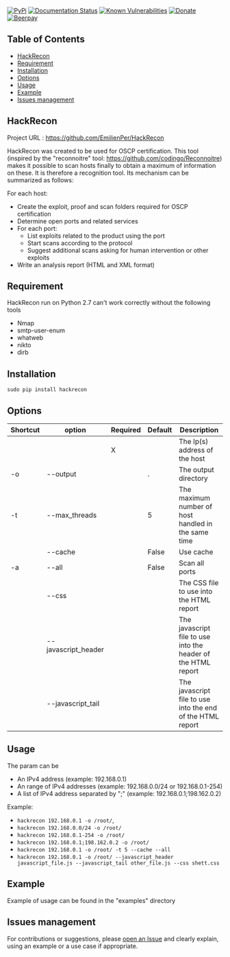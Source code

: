 [![PyPi](https://img.shields.io/pypi/v/hackrecon.svg)](https://pypi.org/pypi/hackrecon/)
[![Documentation Status](https://readthedocs.org/projects/hackrecon/badge/?version=latest)](https://hackrecon.readthedocs.io/en/latest/?badge=latest)
[![Known Vulnerabilities](https://snyk.io/test/github/EmilienPer/HackRecon/badge.svg?targetFile=requirements.txt)](https://snyk.io/test/github/EmilienPer/HackRecon?targetFile=requirements.txt)
[![Donate](https://img.shields.io/badge/donate-paypal-orange.svg)](https://www.paypal.me/EmilienPer)
[![Beerpay](https://beerpay.io/EmilienPer/HackRecon/badge.svg?style=flat)](https://beerpay.io/EmilienPer/HackRecon)
## Table of Contents
   * [HackRecon](#hackrecon)
   * [Requirement](#requirement)
   * [Installation](#installation)
   * [Options](#options)
   * [Usage](#usage)
   * [Example](#example)
   * [Issues management](#issues-management)
  
## HackRecon
Project URL : https://github.com/EmilienPer/HackRecon

HackRecon was created to be used for OSCP certification.
This tool (inspired by the "reconnoitre" tool: https://github.com/codingo/Reconnoitre) makes it possible to scan hosts finally to obtain a maximum of information on these. It is therefore a recognition tool.
Its mechanism can be summarized as follows:

 For each host:
- Create the exploit, proof and scan folders required for OSCP certification
- Determine open ports and related services
- For each port:
    * List exploits related to the product using the port
    *  Start scans according to the protocol
    * Suggest additional scans asking for human intervention or other exploits
- Write an analysis report (HTML and XML format)
## Requirement
HackRecon run on Python 2.7 can't work correctly without the following tools
- Nmap           
- smtp-user-enum 
- whatweb        
- nikto          
- dirb     
## Installation
`sudo pip install hackrecon`

## Options
| Shortcut | option | Required | Default | Description |
| -------- | ------ | -------- | ------- | ----------- |
| |  <ips>    | X | | The Ip(s) address of the host |
| -o | --output |  | .|The output directory|
| -t | --max_threads | |5 |  The maximum number of host handled in the same time |
| | --cache |  | False |Use cache |
| -a | --all |  | False|Scan all ports | 
| | --css |  | |The CSS file to use into the HTML report| 
| | --javascript_header |  | |  The javascript file to use into the header of the HTML report | 
| | --javascript_tail |  | |  The javascript file to use into  the end of the HTML report |
## Usage
The <ips> param can be 
- An IPv4 address (example: 192.168.0.1)
- An range of IPv4 addresses (example: 192.168.0.0/24 or 192.168.0.1-254)
- A list of IPv4 address separated by ";" (example: 192.168.0.1;198.162.0.2)

Example:
* `hackrecon 192.168.0.1 -o /root/`,
* `hackrecon 192.168.0.0/24 -o /root/`
* `hackrecon 192.168.0.1-254 -o /root/`
* `hackrecon 192.168.0.1;198.162.0.2 -o /root/`
* `hackrecon 192.168.0.1 -o /root/ -t 5 --cache --all `
* `hackrecon 192.168.0.1 -o /root/ --javascript_header javascript_file.js --javascript_tail other_file.js --css shett.css`
## Example
Example of usage can be found in the "examples" directory
## Issues management 
For contributions or suggestions, please [open an Issue](https://github.com/EmilienPer/HackRecon/issues/new) and clearly explain, using an example or a use case if appropriate. 